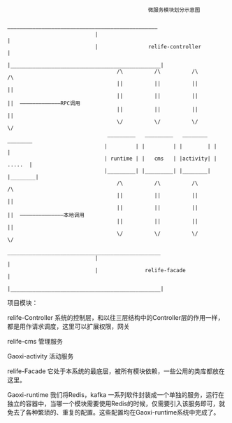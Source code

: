                                                  微服务模块划分示意图
                  
                                 ————————————————————————————————————————————————
                                |                                                |
                                |                relife-controller               |
                                |________________________________________________|                          
                                       /\          /\          /\         /\
                                       ||          ||          ||         ||  
                                       ||          ||          ||         ||  —————————————RPC调用  
                                       ||          ||          ||         ||  
                                       \/          \/          \/         \/
                                    _________   _________   ________   ________
                                   |         | |         | |        | |        |
                                   | runtime | |   cms   | |activity| | .....  |
                                   |_________| |_________| |________| |________|
                                       /\          /\          /\         /\               
                                       ||          ||          ||         ||
                                       ||          ||          ||         ||  ——————————————本地调用
                                       ||          ||          ||         ||
                                       \/          \/          \/         \/
                                _________________________________________________
                                |                                                |
                                |               relife-facade                    |
                                |________________________________________________|


项目模块：

relife-Controller 系统的控制层，和以往三层结构中的Controller层的作用一样，都是用作请求调度，这里可以扩展权限，网关

relife-cms 管理服务

Gaoxi-activity 活动服务

relife-Facade 它处于本系统的最底层，被所有模块依赖，一些公用的类库都放在这里。

Gaoxi-runtime 我们将Redis，kafka 一系列软件封装成一个单独的服务，运行在独立的容器中，当哪一个模块需要使用Redis的时候，仅需要引入该服务即可，就免去了各种繁琐的、重复的配置。这些配置均在Gaoxi-runtime系统中完成了。

